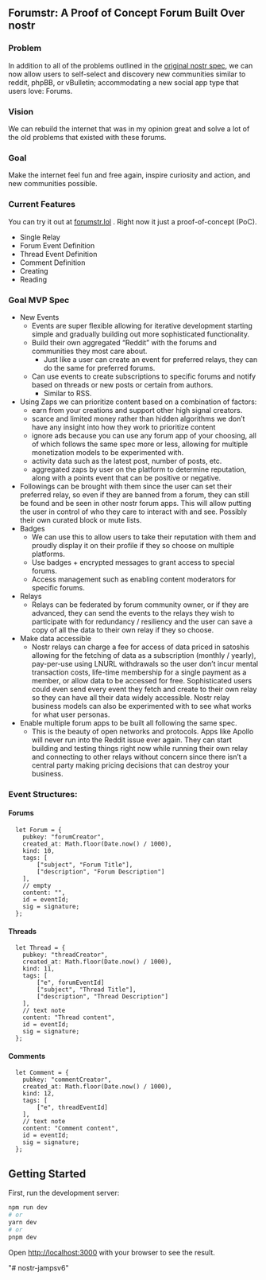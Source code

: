 ## Forumstr: A Proof of Concept Forum Built Over nostr

### Problem

In addition to all of the problems outlined in the [original nostr spec](https://github.com/nostr-protocol/nostr), we can now allow users to self-select and discovery new communities similar to reddit, phpBB, or vBulletin; accommodating a new social app type that users love: Forums. 

### Vision

We can rebuild the internet that was in my opinion great and solve a lot of the old problems that existed with these forums.

### Goal

Make the internet feel fun and free again, inspire curiosity and action, and new communities possible.

### Current Features

You can try it out at [forumstr.lol](https://forumstr.lol) . Right now it just a proof-of-concept (PoC).

- Single Relay
- Forum Event Definition
- Thread Event Definition
- Comment Definition
- Creating
- Reading

### Goal MVP Spec

- New Events
    - Events are super flexible allowing for iterative development starting simple and gradually building out more sophisticated functionality.
    - Build their own aggregated “Reddit” with the forums and communities they most care about.
        - Just like a user can create an event for preferred relays, they can do the same for preferred forums.
    - Can use events to create subscriptions to specific forums and notify based on threads or new posts or certain from authors.
        - Similar to RSS.
- Using Zaps we can prioritize content based on a combination of factors:
    - earn from your creations and support other high signal creators.
    - scarce and limited money rather than hidden algorithms we don’t have any insight into how they work to prioritize content
    - ignore ads because you can use any forum app of your choosing, all of which follows the same spec more or less, allowing for multiple monetization models to be experimented with.
    - activity data such as the latest post, number of posts, etc.
    - aggregated zaps by user on the platform to determine reputation, along with a points event that can be positive or negative.
- Followings can be brought with them since the user can set their preferred relay, so even if they are banned from a forum, they can still be found and be seen in other nostr forum apps. This will allow putting the user in control of who they care to interact with and see. Possibly their own curated block or mute lists.
- Badges
    - We can use this to allow users to take their reputation with them and proudly display it on their profile if they so choose on multiple platforms.
    - Use badges + encrypted messages to grant access to special forums.
    - Access management such as enabling content moderators for specific forums.
- Relays
    - Relays can be federated by forum community owner, or if they are advanced, they can send the events to the relays they wish to participate with for redundancy / resiliency and the user can save a copy of all the data to their own relay if they so choose.
- Make data accessible
    - Nostr relays can charge a fee for access of data priced in satoshis allowing for the fetching of data as a subscription (monthly / yearly), pay-per-use using LNURL withdrawals so the user don’t incur mental transaction costs, life-time membership  for a single payment as a member, or allow data to be accessed for free. Sophisticated users could even send every event they fetch and create to their own relay so they can have all their data widely accessible. Nostr relay business models can also be experimented with to see what works for what user personas.
- Enable multiple forum apps to be built all following the same spec.
    - This is the beauty of open networks and protocols. Apps like Apollo will never run into the Reddit issue ever again. They can start building and testing things right now while running their own relay and connecting to other relays without concern since there isn’t a central party making pricing decisions that can destroy your business.
    
### Event Structures:

#### Forums
```
  let Forum = {
    pubkey: "forumCreator",
    created_at: Math.floor(Date.now() / 1000),
    kind: 10,
    tags: [
        ["subject", "Forum Title"],
        ["description", "Forum Description"]
    ],
    // empty
    content: "",
    id = eventId;
    sig = signature;
  };
```

#### Threads
```
  let Thread = {
    pubkey: "threadCreator",
    created_at: Math.floor(Date.now() / 1000),
    kind: 11,
    tags: [
        ["e", forumEventId]
        ["subject", "Thread Title"],
        ["description", "Thread Description"]
    ],
    // text note
    content: "Thread content",
    id = eventId;
    sig = signature;
  };
```

#### Comments
```
  let Comment = {
    pubkey: "commentCreator",
    created_at: Math.floor(Date.now() / 1000),
    kind: 12,
    tags: [
        ["e", threadEventId]
    ],
    // text note
    content: "Comment content",
    id = eventId;
    sig = signature;
  };
```

## Getting Started

First, run the development server:

```bash
npm run dev
# or
yarn dev
# or
pnpm dev
```

Open [http://localhost:3000](http://localhost:3000) with your browser to see the result.

"# nostr-jampsv6" 
